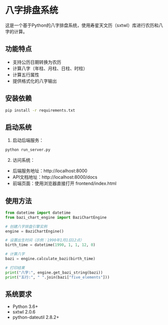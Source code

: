 # 八字排盘系统

这是一个基于Python的八字排盘系统，使用寿星天文历（sxtwl）库进行农历和八字的计算。

## 功能特点

- 支持公历日期转换为农历
- 计算八字（年柱、月柱、日柱、时柱）
- 计算五行属性
- 提供格式化的八字输出

## 安装依赖

```bash
pip install -r requirements.txt
```

## 启动系统

1. 启动后端服务：
```bash
python run_server.py
```

2. 访问系统：
- 后端服务地址：http://localhost:8000
- API文档地址：http://localhost:8000/docs
- 前端页面：使用浏览器直接打开 frontend/index.html

## 使用方法

```python
from datetime import datetime
from bazi_chart_engine import BaziChartEngine

# 创建八字排盘引擎实例
engine = BaziChartEngine()

# 设置出生时间（示例：1990年1月1日12点）
birth_time = datetime(1990, 1, 1, 12, 0)

# 计算八字
bazi = engine.calculate_bazi(birth_time)

# 打印结果
print("八字:", engine.get_bazi_string(bazi))
print("五行:", " ".join(bazi["five_elements"]))
```

## 系统要求

- Python 3.6+
- sxtwl 2.0.6
- python-dateutil 2.8.2+ 